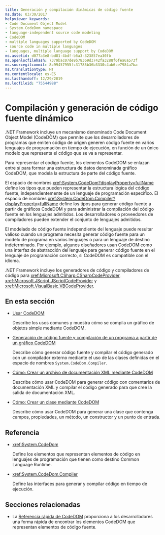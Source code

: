 ```yaml
---
title: Generación y compilación dinámicas de código fuente
ms.date: 03/30/2017
helpviewer_keywords:
- Code Document Object Model
- System.CodeDom namespace
- language-independent source code modeling
- CodeDOM
- multiple languages supported by CodeDOM
- source code in multiple languages
- languages, multiple language support by CodeDOM
ms.assetid: d077a3e8-bd81-4bdf-b6a3-323857ea30fb
ms.openlocfilehash: 7379bac07de9b78369d3742fa3288f6fea6a573f
ms.sourcegitcommit: 8c99457955fc31785b36b3330c4ab6ce7984a7ba
ms.translationtype: HT
ms.contentlocale: es-ES
ms.lasthandoff: 12/29/2019
ms.locfileid: "75544988"
---
```

# <a name="compile-and-generate-dynamic-source-code"></a>Compilación y generación de código fuente dinámico

.NET Framework incluye un mecanismo denominado Code Document Object Model (CodeDOM) que permite que los desarrolladores de programas que emiten código de origen generen código fuente en varios lenguajes de programación en tiempo de ejecución, en función de un único modelo que representa el código que se va a representar.  
  
Para representar el código fuente, los elementos CodeDOM se enlazan entre sí para formar una estructura de datos denominada gráfico CodeDOM, que modela la estructura de parte del código fuente.  
  
El espacio de nombres <xref:System.CodeDom?displayProperty=fullName> define los tipos que pueden representar la estructura lógica del código fuente, independientemente de un lenguaje de programación específico. El espacio de nombres <xref:System.CodeDom.Compiler?displayProperty=fullName> define los tipos para generar código fuente a partir de gráficos CodeDOM y para administrar la compilación del código fuente en los lenguajes admitidos. Los desarrolladores o proveedores de compiladores pueden extender el conjunto de lenguajes admitidos.  
  
El modelado de código fuente independiente del lenguaje puede resultar valioso cuando un programa necesita generar código fuente para un modelo de programa en varios lenguajes o para un lenguaje de destino indeterminado. Por ejemplo, algunos diseñadores usan CodeDOM como una interfaz de abstracción del lenguaje para generar código fuente en el lenguaje de programación correcto, si CodeDOM es compatible con el idioma.  
  
.NET Framework incluye los generadores de código y compiladores de código para <xref:Microsoft.CSharp.CSharpCodeProvider>, <xref:Microsoft.JScript.JScriptCodeProvider> y <xref:Microsoft.VisualBasic.VBCodeProvider>.  
  
## <a name="in-this-section"></a>En esta sección

- [Usar CodeDOM](using-the-codedom.md)

  Describe los usos comunes y muestra cómo se compila un gráfico de objetos simple mediante CodeDOM.  
  
- [Generación de código fuente y compilación de un programa a partir de un gráfico CodeDOM](generating-and-compiling-source-code-from-a-codedom-graph.md)  

  Describe cómo generar código fuente y compilar el código generado con un compilador externo mediante el uso de las clases definidas en el espacio de nombres `System.CodeDom.Compiler`.  
  
- [Cómo: Crear un archivo de documentación XML mediante CodeDOM](how-to-create-an-xml-documentation-file-using-codedom.md)  

  Describe cómo usar CodeDOM para generar código con comentarios de documentación XML y compilar el código generado para que cree la salida de documentación XML.  
  
- [Cómo: Crear un clase mediante CodeDOM](how-to-create-a-class-using-codedom.md)  

  Describe cómo usar CodeDOM para generar una clase que contenga campos, propiedades, un método, un constructor y un punto de entrada.  
  
## <a name="reference"></a>Referencia  

- <xref:System.CodeDom>  

  Define los elementos que representan elementos de código en lenguajes de programación que tienen como destino Common Language Runtime.  
  
- <xref:System.CodeDom.Compiler>  

  Define las interfaces para generar y compilar código en tiempo de ejecución.  
  
## <a name="related-sections"></a>Secciones relacionadas  

- La [Referencia rápida de CodeDOM](https://docs.microsoft.com/previous-versions/dotnet/netframework-4.0/f1dfsbhc(v=vs.100)) proporciona a los desarrolladores una forma rápida de encontrar los elementos CodeDOM que representan elementos de código fuente.
